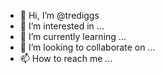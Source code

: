 - 👋 Hi, I’m @trediggs
- 👀 I’m interested in ...
- 🌱 I’m currently learning ...
- 💞️ I’m looking to collaborate on ...
- 📫 How to reach me ...

<!---
trediggs/trediggs is a ✨ special ✨ repository because its `README.md` (this file) appears on your GitHub profile.
You can click the Preview link to take a look at your changes.
--->
